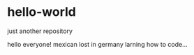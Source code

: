 # hello-world
just another repository

hello everyone!
mexican lost in germany larning how to code...
